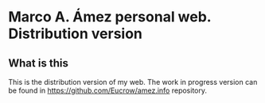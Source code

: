 # Marco A. Ámez personal web. Distribution version

## What is this

This is the distribution version of my web. The work in progress version can be found in https://github.com/Eucrow/amez.info repository.

